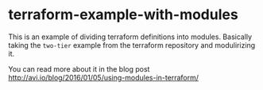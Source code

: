 # terraform-example-with-modules

This is an example of dividing terraform definitions into modules. Basically
taking the `two-tier` example from the terraform repository and modulirizing
it.


You can read more about it in the blog post http://avi.io/blog/2016/01/05/using-modules-in-terraform/
